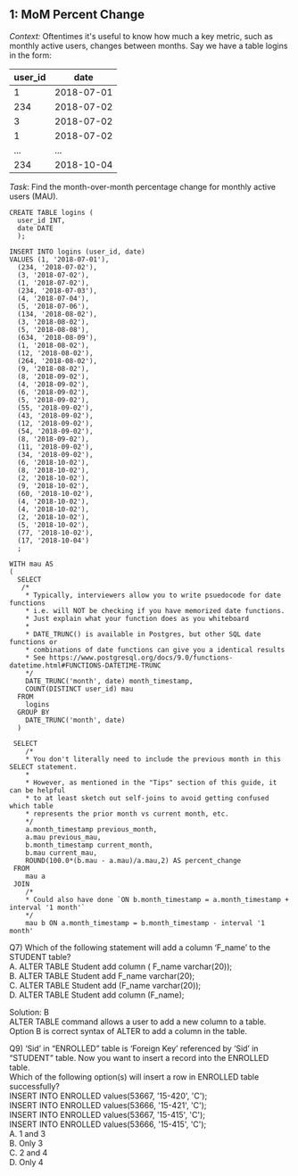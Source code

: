## 1: MoM Percent Change 

*Context:* Oftentimes it's useful to know how much a key metric, such as monthly active users, changes between months. Say we have a table logins in the form: 

| user_id | date       |
|---------|------------|
| 1       | 2018-07-01 |
| 234     | 2018-07-02 |
| 3       | 2018-07-02 |
| 1       | 2018-07-02 |
| ...     | ...        |
| 234     | 2018-10-04 |

*Task*: Find the month-over-month percentage change for monthly active users (MAU). 

```
CREATE TABLE logins (
  user_id INT,
  date DATE
  );
 
INSERT INTO logins (user_id, date)
VALUES (1, '2018-07-01'),
  (234, '2018-07-02'),
  (3, '2018-07-02'),
  (1, '2018-07-02'),
  (234, '2018-07-03'),
  (4, '2018-07-04'),
  (5, '2018-07-06'),
  (134, '2018-08-02'),
  (3, '2018-08-02'),
  (5, '2018-08-08'),
  (634, '2018-08-09'),
  (1, '2018-08-02'),
  (12, '2018-08-02'),
  (264, '2018-08-02'),
  (9, '2018-08-02'),
  (8, '2018-09-02'),
  (4, '2018-09-02'),
  (6, '2018-09-02'),
  (5, '2018-09-02'),
  (55, '2018-09-02'),
  (43, '2018-09-02'),
  (12, '2018-09-02'),
  (54, '2018-09-02'),
  (8, '2018-09-02'),
  (11, '2018-09-02'),
  (34, '2018-09-02'),
  (6, '2018-10-02'),
  (8, '2018-10-02'),
  (2, '2018-10-02'),
  (9, '2018-10-02'),
  (60, '2018-10-02'),
  (4, '2018-10-02'),
  (4, '2018-10-02'),
  (2, '2018-10-02'),
  (5, '2018-10-02'),
  (77, '2018-10-02'),
  (17, '2018-10-04')
  ;
```


```
WITH mau AS 
(
  SELECT 
   /* 
    * Typically, interviewers allow you to write psuedocode for date functions 
    * i.e. will NOT be checking if you have memorized date functions. 
    * Just explain what your function does as you whiteboard 
    *
    * DATE_TRUNC() is available in Postgres, but other SQL date functions or 
    * combinations of date functions can give you a identical results   
    * See https://www.postgresql.org/docs/9.0/functions-datetime.html#FUNCTIONS-DATETIME-TRUNC
    */ 
    DATE_TRUNC('month', date) month_timestamp,
    COUNT(DISTINCT user_id) mau
  FROM 
    logins 
  GROUP BY 
    DATE_TRUNC('month', date)
  )
 
 SELECT 
    /*
    * You don't literally need to include the previous month in this SELECT statement. 
    * 
    * However, as mentioned in the "Tips" section of this guide, it can be helpful 
    * to at least sketch out self-joins to avoid getting confused which table 
    * represents the prior month vs current month, etc. 
    */ 
    a.month_timestamp previous_month, 
    a.mau previous_mau, 
    b.month_timestamp current_month, 
    b.mau current_mau, 
    ROUND(100.0*(b.mau - a.mau)/a.mau,2) AS percent_change 
 FROM
    mau a 
 JOIN 
    /*
    * Could also have done `ON b.month_timestamp = a.month_timestamp + interval '1 month'` 
    */
    mau b ON a.month_timestamp = b.month_timestamp - interval '1 month' 
  ```


Q7) Which of the following statement will add a column ‘F_name’ to the STUDENT table?  
A. ALTER TABLE Student add column ( F_name varchar(20));  
B. ALTER TABLE Student add F_name varchar(20);  
C. ALTER TABLE Student add (F_name varchar(20));    
D. ALTER TABLE Student add column (F_name);  

Solution: B  
ALTER TABLE command allows a user to add a new column to a table. Option B is correct syntax of ALTER to add a column in the table.  

Q9) ‘Sid’ in “ENROLLED” table is ‘Foreign Key’ referenced by ‘Sid’ in “STUDENT” table. Now you want to insert a record into the ENROLLED table.  
Which of the following option(s) will insert a row in ENROLLED table successfully?  
INSERT INTO ENROLLED values(53667, '15-420', 'C');  
INSERT INTO ENROLLED values(53666, '15-421', 'C');  
INSERT INTO ENROLLED values(53667, '15-415', 'C');  
INSERT INTO ENROLLED values(53666, '15-415', 'C');   
A. 1 and 3  
B. Only 3  
C. 2 and 4  
D. Only 4  
